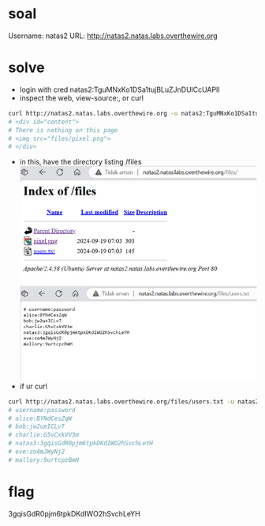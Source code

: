 # soal
Username: natas2
URL:      http://natas2.natas.labs.overthewire.org

# solve
- login with cred natas2:TguMNxKo1DSa1tujBLuZJnDUlCcUAPlI
- inspect the web, view-source:<url>, or curl
```bash
curl http://natas2.natas.labs.overthewire.org -u natas2:TguMNxKo1DSa1tujBLuZJnDUlCcUAPlI
# <div id="content">
# There is nothing on this page
# <img src="files/pixel.png">
# </div>
```
- in this, have the directory listing /files
![alt text](docs/images/image-1.png)
![alt text](docs/images/image-2.png)
- if ur curl
```bash
curl http://natas2.natas.labs.overthewire.org/files/users.txt -u natas2:TguMNxKo1DSa1tujBLuZJnDUlCcUAPlI
# username:password
# alice:BYNdCesZqW
# bob:jw2ueICLvT
# charlie:G5vCxkVV3m
# natas3:3gqisGdR0pjm6tpkDKdIWO2hSvchLeYH
# eve:zo4mJWyNj2
# mallory:9urtcpzBmH
```

# flag
3gqisGdR0pjm6tpkDKdIWO2hSvchLeYH